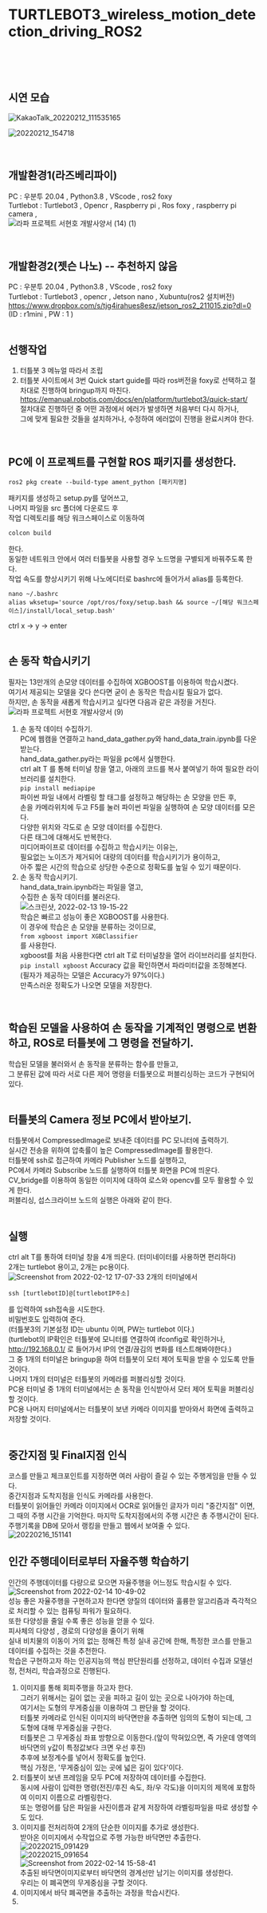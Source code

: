 # TURTLEBOT3_wireless_motion_detection_driving_ROS2  
<br/>  
<br/>   
<br/>   

## 시연 모습    
![KakaoTalk_20220212_111535165](https://user-images.githubusercontent.com/79293543/153692619-bda131b6-4eed-4d21-8d10-427d254ff046.gif)  
    
![20220212_154718](https://user-images.githubusercontent.com/79293543/153700611-365d3dec-7e07-40c6-b423-d9367b67aeaf.gif)  

<br/>   


## 개발환경1(라즈베리파이)     
PC : 우분투 20.04 , Python3.8 , VScode , ros2 foxy  
Turtlebot : Turtlebot3 , Opencr , Raspberry pi , Ros foxy , raspberry pi camera ,   
![라파 프로젝트 서현호 개발사양서 (14) (1)](https://user-images.githubusercontent.com/79293543/153694164-926ad39e-fd31-4f1b-b37b-944eca7fc874.jpg)  

<br/>   

  
  

## 개발환경2(젯슨 나노) -- 추천하지 않음
PC : 우분투 20.04 , Python3.8 , VScode , ros2 foxy  
Turtlebot : Turtlebot3 , opencr , Jetson nano , Xubuntu(ros2 설치버전)  
https://www.dropbox.com/s/tjg4irahues8esz/jetson_ros2_211015.zip?dl=0  
(ID : r1mini , PW : 1 )  
<br/>   

  
  
## 선행작업  
1. 터틀봇 3 메뉴얼 따라서 조립  
2. 터틀봇 사이트에서 3번 Quick start guide를 따라 ros버전을 foxy로 선택하고 절차대로 진행하여 bringup까지 마친다.  
https://emanual.robotis.com/docs/en/platform/turtlebot3/quick-start/  
절차대로 진행하던 중 어떤 과정에서 에러가 발생하면 처음부터 다시 하거나,  
그에 맞게 필요한 것들을 설치하거나, 수정하여 에러없이 진행을 완료시켜야 한다.  
<br/>   

  
  
## PC에 이 프로젝트를 구현할 ROS 패키지를 생성한다.  
```
ros2 pkg create --build-type ament_python [패키지명]
```
패키지를 생성하고 setup.py를 덮어쓰고,   
나머지 파일을 src 폴더에 다운로드 후    
작업 디렉토리를 해당 워크스페이스로 이동하여   
```
colcon build  
```
한다.  
동일한 네트워크 안에서 여러 터틀봇을 사용할 경우 노드명을 구별되게 바꿔주도록 한다.  
작업 속도를 향상시키기 위해 나노에디터로 bashrc에 들어가서 alias를 등록한다.  
```  
nano ~/.bashrc  
alias wksetup='source /opt/ros/foxy/setup.bash && source ~/[해당 워크스페이스]/install/local_setup.bash'  
```  
ctrl x  ->  y  ->  enter  
<br/>   
 
   
  
## 손 동작 학습시키기  
필자는 13만개의 손모양 데이터를 수집하여 XGBOOST를 이용하여 학습시켰다.   
여기서 제공되는 모델을 갖다 쓴다면 굳이 손 동작은 학습시킬 필요가 없다.  
하지만, 손 동작을 새롭게 학습시키고 싶다면 다음과 같은 과정을 거친다.  
![라파 프로젝트 서현호 개발사양서 (9)](https://user-images.githubusercontent.com/79293543/153701674-c64d8abe-e9e8-42d3-a489-677b40da7f2c.jpg)  
1. 손 동작 데이터 수집하기.  
PC에 웹캠을 연결하고 hand_data_gather.py와 hand_data_train.ipynb를 다운받는다.  
hand_data_gather.py라는 파일을 pc에서 실행한다.  
ctrl alt T 를 통해 터미널 창을 열고, 아래의 코드를 복사 붙여넣기 하여 필요한 라이브러리를 설치한다.  
```pip install mediapipe```  
파이썬 파일 내에서 라벨링 할 태그를 설정하고 해당하는 손 모양을 만든 후,  
손을 카메라위치에 두고 F5를 눌러 파이썬 파일을 실행하여 손 모양 데이터를 모은다.  
다양한 위치와 각도로 손 모양 데이터를 수집한다.  
다른 태그에 대해서도 반복한다.  
미디어파이프로 데이터를 수집하고 학습시키는 이유는,   
필요없는 노이즈가 제거되어 대량의 데이터를 학습시키기가 용이하고,   
아주 짧은 시간의 학습으로 상당한 수준으로 정확도를 높일 수 있기 때문이다.   
2. 손 동작 학습시키기.  
hand_data_train.ipynb라는 파일을 열고,  
수집한 손 동작 데이터를 불러온다.  
![스크린샷, 2022-02-13 19-15-22](https://user-images.githubusercontent.com/79293543/153749294-d66930ae-78ab-4f34-9c3b-acdf942acad4.png)  
학습은 빠르고 성능이 좋은 XGBOOST를 사용한다.  
이 경우에 학습은 손 모양을 분류하는 것이므로,  
```from xgboost import XGBClassifier```  
를 사용한다.  
xgboost를 처음 사용한다면 ctrl alt T로 터미널창을 열어 라이브러리를 설치한다.  
```pip install xgboost```
Accuracy 값을 확인하면서 파라미터값을 조정해본다.  
(필자가 제공하는 모델은 Accuracy가 97%이다.)  
만족스러운 정확도가 나오면 모델을 저장한다.  
<br/>   

  
  

## 학습된 모델을 사용하여 손 동작을 기계적인 명령으로 변환하고, ROS로 터틀봇에 그 명령을 전달하기.  
학습된 모델을 불러와서 손 동작을 분류하는 함수를 만들고,  
그 분류된 값에 따라 서로 다른 제어 명령을 터틀봇으로 퍼블리싱하는 코드가 구현되어 있다.  
<br/>   
   
  
  
## 터틀봇의 Camera 정보 PC에서 받아보기.  
터틀봇에서 CompressedImage로 보내준 데이터를 PC 모니터에 출력하기.  
실시간 전송을 위하여 압축률이 높은 CompressedImage를 활용한다.  
터틀봇에 ssh로 접근하여 카메라 Publisher 노드를 실행하고,  
PC에서 카메라 Subscribe 노드를 실행하여 터틀봇 화면을 PC에 띄운다.  
CV_bridge를 이용하여 동일한 이미지에 대하여 로스와 opencv를 모두 활용할 수 있게 한다.  
퍼블리싱, 섭스크라이브 노드의 실행은 아래와 같이 한다.  
<br/>   
    
  
  
## 실행 
ctrl alt T를 통하여 터미널 창을 4개 띄운다. (터미네이터를 사용하면 편리하다)   
2개는 turtlebot 용이고, 2개는 pc용이다.  
![Screenshot from 2022-02-12 17-07-33](https://user-images.githubusercontent.com/79293543/153703383-1d100f2a-be4c-4671-bdee-90342b5a74cb.jpg) 
2개의 터미널에서  
```
ssh [turtlebotID]@[turtlebotIP주소]
```  
를 입력하여 ssh접속을 시도한다.  
비밀번호도 입력하여 준다.  
(터틀봇3의 기본설정 ID는 ubuntu 이며, PW는 turtlebot 이다.)  
(turtlebot의 IP확인은 터틀봇에 모니터를 연결하여 ifconfig로 확인하거나,  
http://192.168.0.1/ 로 들어가서 IP의 연결/끊김의 변화를 테스트해봐야한다.)  
그 중 1개의 터미널은 bringup을 하여 터틀봇이 모터 제어 토픽을 받을 수 있도록 만들 것이다.  
나머지 1개의 터미널은 터틀봇의 카메라를 퍼블리싱할 것이다.  
PC용 터미널 중 1개의 터미널에서는 손 동작을 인식받아서 모터 제어 토픽을 퍼블리싱할 것이다.   
PC용 나머지 터미널에서는 터틀봇이 보낸 카메라 이미지를 받아와서 화면에 출력하고 저장할 것이다.  
<br/>   
   
  
  
## 중간지점 및 Final지점 인식
코스를 만들고 체크포인트를 지정하면 여러 사람이 즐길 수 있는 주행게임을 만들 수 있다.  
중간지점과 도착지점을 인식도 카메라를 사용한다.  
터틀봇이 읽어들인 카메라 이미지에서 OCR로 읽어들인 글자가 미리 "중간지점" 이면,  
그 때의 주행 시간을 기억한다. 마지막 도착지점에서의 주행 시간은 총 주행시간이 된다.  
주행기록을 DB에 모아서 랭킹을 만들고 웹에서 보여줄 수 있다.  
![20220216_151141](https://user-images.githubusercontent.com/79293543/154209344-38f71c15-b4c5-4810-bdf3-8176fb470911.gif)
<br/>   
 
  
  
## 인간 주행데이터로부터 자율주행 학습하기 
인간의 주행데이터를 다량으로 모으면 자율주행을 어느정도 학습시킬 수 있다.  
![Screenshot from 2022-02-14 10-49-02](https://user-images.githubusercontent.com/79293543/153787994-02fae01d-7a88-4dca-a4df-fb5eec67d2d1.png)  
성능 좋은 자율주행을 구현하고자 한다면 양질의 데이터와 훌륭한 알고리즘과 즉각적으로 처리할 수 있는 컴퓨팅 파워가 필요하다.  
또한 다양성을 줄일 수록 좋은 성능을 얻을 수 있다.  
피사체의 다양성 , 경로의 다양성을 줄이기 위해  
실내 비치물의 이동이 거의 없는 정해진 특정 실내 공간에 한해, 특정한 코스를 만들고  
데이터를 수집하는 것을 추천한다.  
학습은 구현하고자 하는 인공지능의 핵심 판단원리를 선정하고, 데이터 수집과 모델선정, 전처리, 학습과정으로 진행된다.  
1. 이미지를 통해 회피주행을 하고자 한다.   
그러기 위해서는 길이 없는 곳을 피하고 길이 있는 곳으로 나아가야 하는데,  
여기서는 도형의 무게중심을 이용하여 그 판단을 할 것이다.  
터틀봇 카메라로 인식된 이미지의 바닥면만을 추출하면 임의의 도형이 되는데, 그 도형에 대해 무게중심을 구한다.  
터틀봇은 그 무게중심 좌표 방향으로 이동한다.(앞이 막혀있으면, 즉 가운데 영역의 바닥면의 y값이 특정값보다 크면 우선 후진)  
추후에 보정계수를 넣어서 정확도를 높인다.  
핵심 가정은, '무게중심이 있는 곳에 넓은 길이 있다'이다.  
2. 터틀봇이 보낸 프레임을 모두 PC에 저장하여 데이터를 수집한다.   
동시에 사람이 입력한 명령(전진/후진 속도, 좌/우 각도)을 이미지의 제목에 포함하여 이미지 이름으로 라벨링한다.  
또는 명령어를 담은 파일을 사진이름과 같게 저장하여 라벨링파일을 따로 생성할 수도 있다.  
3. 이미지를 전처리하여 2개의 단순한 이미지를 추가로 생성한다.  
받아온 이미지에서 수작업으로 주행 가능한 바닥면만 추출한다.  
![20220215_091429](https://user-images.githubusercontent.com/79293543/153968912-1dc67025-23c4-4e33-9c66-ebf67182f65e.gif)  
![20220215_091654](https://user-images.githubusercontent.com/79293543/153968791-51748390-ab6b-4f38-a56c-d959e7e12e3a.gif)  
![Screenshot from 2022-02-14 15-58-41](https://user-images.githubusercontent.com/79293543/153815161-6ff6a4ab-96af-4f73-afcc-bff34d444cef.png)  
추출된 바닥면이미지로부터 바닥면의 경계선만 남기는 이미지를 생성한다.  
우리는 이 폐곡면의 무게중심을 구할 것이다.  
4. 이미지에서 바닥 폐곡면을 추출하는 과정을 학습시킨다.  
5. 
